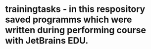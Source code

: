 # trainingtasks - in this respository saved programms which were written during performing course with JetBrains EDU.

